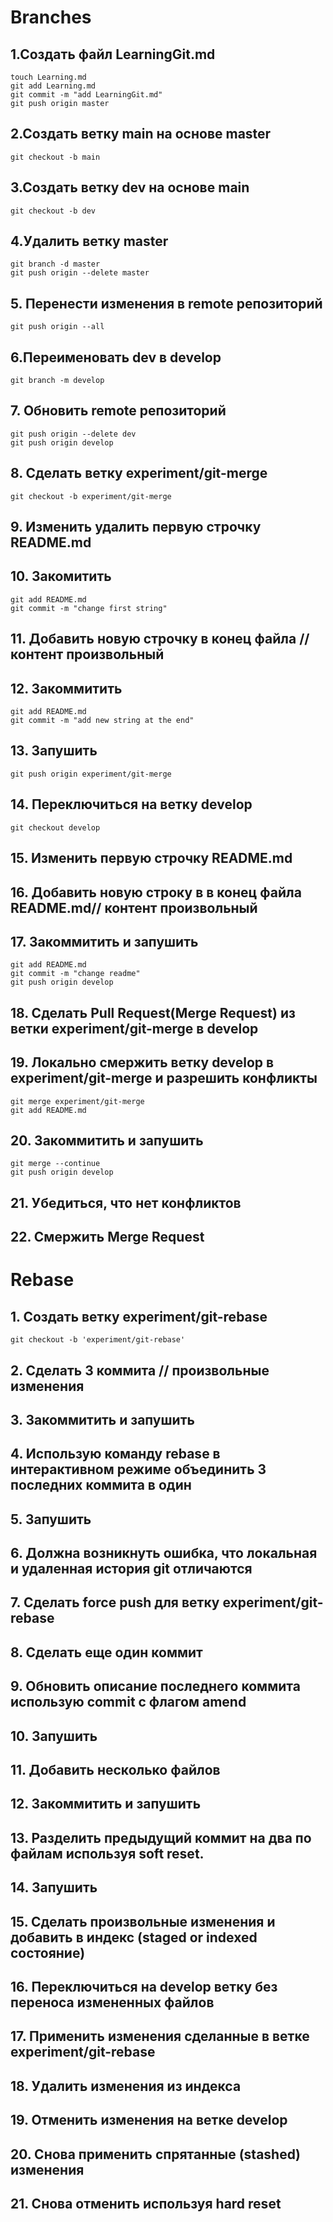 # Branches

## 1.Создать файл LearningGit.md

```
touch Learning.md
git add Learning.md
git commit -m "add LearningGit.md"
git push origin master
```

## 2.Создать ветку main на основе master

```
git checkout -b main
```

## 3.Создать ветку dev на основе main

```
git checkout -b dev
```

## 4.Удалить ветку master

```
git branch -d master
git push origin --delete master
```

## 5. Перенести изменения в remote репозиторий

```
git push origin --all
```

## 6.Переименовать dev в develop

```
git branch -m develop
```

## 7. Обновить remote репозиторий

```
git push origin --delete dev
git push origin develop
```

## 8. Сделать ветку experiment/git-merge

```
git checkout -b experiment/git-merge
```

## 9. Изменить удалить первую строчку README.md

## 10. Закомитить

```
git add README.md
git commit -m "change first string"
```

## 11. Добавить новую строчку в конец файла // контент произвольный
 
## 12. Закоммитить

```
git add README.md
git commit -m "add new string at the end"
```

## 13. Запушить

```
git push origin experiment/git-merge
```

## 14. Переключиться на ветку develop

```
git checkout develop
```

## 15. Изменить первую строчку README.md

## 16. Добавить новую строку в в конец файла README.md// контент произвольный

## 17. Закоммитить и запушить

```
git add README.md
git commit -m "change readme"
git push origin develop
```

## 18. Сделать Pull Request(Merge Request) из ветки experiment/git-merge в develop

## 19. Локально смержить ветку develop в experiment/git-merge и разрешить конфликты

```
git merge experiment/git-merge
git add README.md
```

## 20. Закоммитить и запушить

```
git merge --continue
git push origin develop
```

## 21. Убедиться, что нет конфликтов

## 22. Смержить Merge Request

# Rebase

## 1. Создать ветку experiment/git-rebase

```
git checkout -b 'experiment/git-rebase'
```

## 2. Сделать 3 коммита // произвольные изменения

## 3. Закоммитить и запушить

## 4. Использую команду rebase в интерактивном режиме объединить 3 последних коммита в один

## 5. Запушить

## 6. Должна возникнуть ошибка, что локальная и удаленная история git отличаются
 
## 7. Сделать force push для ветку experiment/git-rebase

## 8. Сделать еще один коммит

## 9. Обновить описание последнего коммита использую commit c флагом amend

## 10. Запушить

## 11. Добавить несколько файлов

## 12. Закоммитить и запушить

## 13. Разделить предыдущий коммит на два по файлам используя soft reset.

## 14. Запушить

## 15. Сделать произвольные изменения и добавить в индекс (staged or indexed состояние)

## 16. Переключиться на develop ветку без переноса измененных файлов

## 17. Применить изменения сделанные в ветке experiment/git-rebase

## 18. Удалить изменения из индекса

## 19. Отменить изменения на ветке develop

## 20. Снова применить спрятанные (stashed) изменения

## 21. Снова отменить используя hard reset

